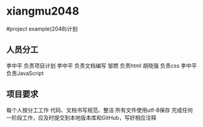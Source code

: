 xiangmu2048
===========

#project example(2048)计划
## 人员分工
李中平 负责项目计划
李中平 负责文档编写
邹燃 负责html
胡晓强 负责css
李中平 负责JavaScript
## 项目要求
每个人按分工工作
代码、文档书写规范、整洁
所有文件使用utf-8保存
完成任何一阶段工作，应及时提交到本地版本库和GitHub，写好相应注释

